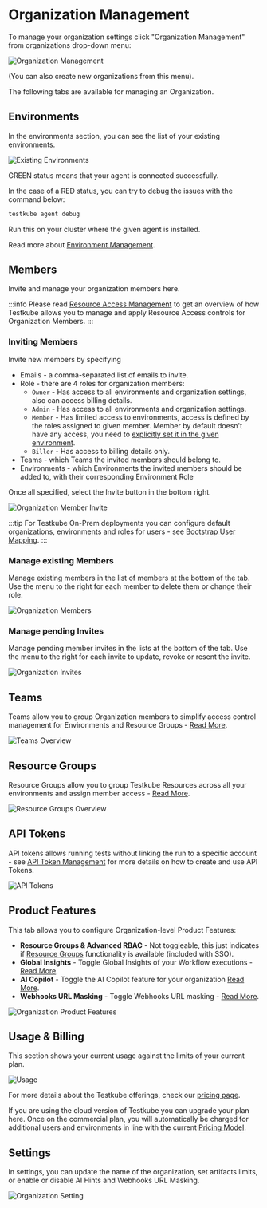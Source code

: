 # Organization Management

To manage your organization settings click "Organization Management" from organizations drop-down menu:

![Organization Management](../../img/organization-management.png)

(You can also create new organizations from this menu).

The following tabs are available for managing an Organization.

## Environments

In the environments section, you can see the list of your existing environments.

![Existing Environments](../../img/existing-environments-062024.png)

GREEN status means that your agent is connected successfully. 

In the case of a RED status, you can try to debug the issues with the command below:

```sh
testkube agent debug
```

Run this on your cluster where the given agent is installed.

Read more about [Environment Management](../articles/environment-management.md).

## Members

Invite and manage your organization members here. 

:::info
Please read [Resource Access Management](/articles/resource-access-management) to get an overview of how Testkube
allows you to manage and apply Resource Access controls for Organization Members.
:::

### Inviting Members

Invite new members by specifying 
- Emails - a comma-separated list of emails to invite.
- Role - there are 4 roles for organization members:
  - `Owner` - Has access to all environments and organization settings, also can access billing details.
  - `Admin` - Has access to all environments and organization settings.
  - `Member` - Has limited access to environments, access is defined by the roles assigned to given member. Member by default doesn't have any access, you need to [explicitly set it in the given environment](environment-management.md).
  - `Biller` - Has access to billing details only.
- Teams - which Teams the invited members should belong to.
- Environments - which Environments the invited members should be added to, with their corresponding Environment Role

Once all specified, select the Invite button in the bottom right.

![Organization Member Invite](../../img/organization-members.png)

:::tip
For Testkube On-Prem deployments you can configure default organizations, environments and roles for users - see 
[Bootstrap User Mapping](/articles/install/advanced-install#bootstrap-user-mapping).
:::

### Manage existing Members

Manage existing members in the list of members at the bottom of the tab. Use the menu to the right for 
each member to delete them or change their role.

![Organization Members](../../img/org-members-list.png)

### Manage pending Invites

Manage pending member invites in the lists at the bottom of the tab. Use the menu to the right for
each invite to update, revoke or resent the invite.

![Organization Invites](../../img/organization-invites.png)

## Teams

Teams allow you to group Organization members to simplify access control management for Environments
and Resource Groups - [Read More](/articles/teams).

![Teams Overview](../../img/teams-overview.png)

## Resource Groups

Resource Groups allow you to group Testkube Resources across all your environments and assign
member access - [Read More](/articles/resource-groups).

![Resource Groups Overview](../../img/resource-groups-overview.png)

## API Tokens

API tokens allows running tests without linking the run to a specific account - see [API Token Management](api-token-management) 
for more details on how to create and use API Tokens.

![API Tokens](../../img/api-tokens.png)

## Product Features

This tab allows you to configure Organization-level Product Features:

- **Resource Groups & Advanced RBAC** - Not toggleable, this just indicates if [Resource Groups](/articles/resource-groups) functionality is available (included with SSO).
- **Global Insights** - Toggle Global Insights of your Workflow executions - [Read More](/articles/test-insights).
- **AI Copilot** - Toggle the AI Copilot feature for your organization [Read More](/articles/copilot-overview).
- **Webhooks URL Masking** - Toggle Webhooks URL masking - [Read More](/articles/webhooks#url-masking).

![Organization Product Features](../../img/organization-product-features.png)

## Usage & Billing

This section shows your current usage against the limits of your current plan.

![Usage](../../img/usage.png)

For more details about the Testkube offerings, check our [pricing page](https://testkube.io/pricing).

If you are using the cloud version of Testkube you can upgrade your plan here. 
Once on the commercial plan, you will automatically be charged for additional 
users and environments in line with the current [Pricing Model](https://testkube.io/pricing).

## Settings

In settings, you can update the name of the organization, set artifacts limits, or enable or disable AI Hints and Webhooks URL Masking.

![Organization Setting](../../img/organization-settings.png)

